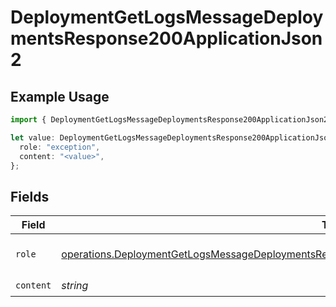 # DeploymentGetLogsMessageDeploymentsResponse200ApplicationJson2

## Example Usage

```typescript
import { DeploymentGetLogsMessageDeploymentsResponse200ApplicationJson2 } from "@orq-ai/node/models/operations";

let value: DeploymentGetLogsMessageDeploymentsResponse200ApplicationJson2 = {
  role: "exception",
  content: "<value>",
};
```

## Fields

| Field                                                                                                                                                                                                                    | Type                                                                                                                                                                                                                     | Required                                                                                                                                                                                                                 | Description                                                                                                                                                                                                              |
| ------------------------------------------------------------------------------------------------------------------------------------------------------------------------------------------------------------------------ | ------------------------------------------------------------------------------------------------------------------------------------------------------------------------------------------------------------------------ | ------------------------------------------------------------------------------------------------------------------------------------------------------------------------------------------------------------------------ | ------------------------------------------------------------------------------------------------------------------------------------------------------------------------------------------------------------------------ |
| `role`                                                                                                                                                                                                                   | [operations.DeploymentGetLogsMessageDeploymentsResponse200ApplicationJSONResponseBodyData2EvalsRole](../../models/operations/deploymentgetlogsmessagedeploymentsresponse200applicationjsonresponsebodydata2evalsrole.md) | :heavy_check_mark:                                                                                                                                                                                                       | The role of the prompt message                                                                                                                                                                                           |
| `content`                                                                                                                                                                                                                | *string*                                                                                                                                                                                                                 | :heavy_check_mark:                                                                                                                                                                                                       | N/A                                                                                                                                                                                                                      |